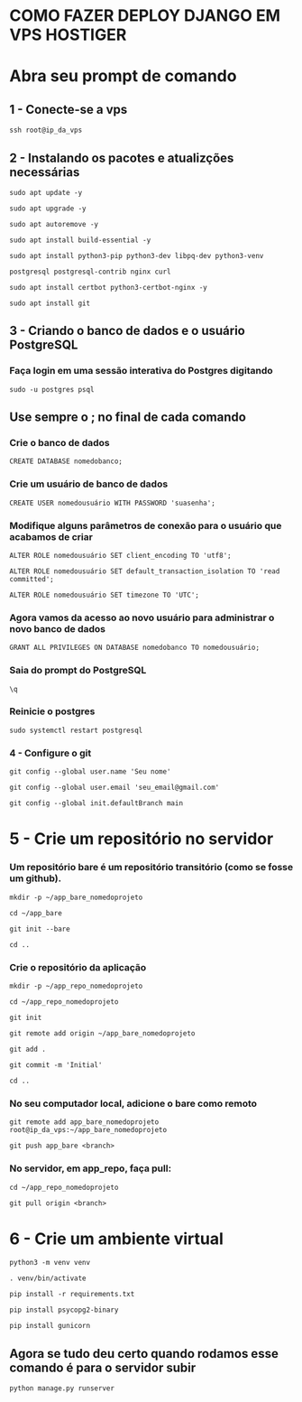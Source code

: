 # COMO FAZER DEPLOY DJANGO EM VPS HOSTIGER

# Abra seu prompt de comando

## 1 - Conecte-se a vps

```
ssh root@ip_da_vps
```

## 2 - Instalando os pacotes e atualizções necessárias

```
sudo apt update -y
```
```
sudo apt upgrade -y
```
```
sudo apt autoremove -y
```
```
sudo apt install build-essential -y
```
```
sudo apt install python3-pip python3-dev libpq-dev python3-venv
```
```
postgresql postgresql-contrib nginx curl
```
```
sudo apt install certbot python3-certbot-nginx -y
```
```
sudo apt install git
```

## 3 - Criando o banco de dados e o usuário PostgreSQL
### Faça login em uma sessão interativa do Postgres digitando

```
sudo -u postgres psql
```
## Use sempre o ; no final de cada comando
### Crie o banco de dados

```
CREATE DATABASE nomedobanco;
```
### Crie um usuário de banco de dados
```
CREATE USER nomedousuário WITH PASSWORD 'suasenha';
```
### Modifique alguns parâmetros de conexão para o usuário que acabamos de criar
```
ALTER ROLE nomedousuário SET client_encoding TO 'utf8';
```
```
ALTER ROLE nomedousuário SET default_transaction_isolation TO 'read committed';
```
```
ALTER ROLE nomedousuário SET timezone TO 'UTC';
```
### Agora vamos da acesso ao novo usuário para administrar o novo banco de dados
```
GRANT ALL PRIVILEGES ON DATABASE nomedobanco TO nomedousuário;
```
### Saia do prompt do PostgreSQL
```
\q
```
### Reinicie o postgres
```
sudo systemctl restart postgresql
```

### 4 - Configure o git

```
git config --global user.name 'Seu nome'
```
```
git config --global user.email 'seu_email@gmail.com'
```
```
git config --global init.defaultBranch main
```

# 5 - Crie um repositório no servidor 

### Um repositório bare é um repositório transitório (como se fosse um github).

```
mkdir -p ~/app_bare_nomedoprojeto
```
```
cd ~/app_bare
```
```
git init --bare
```
```
cd ..
```
### Crie o repositório da aplicação
```
mkdir -p ~/app_repo_nomedoprojeto
```
```
cd ~/app_repo_nomedoprojeto
```
```
git init
```
```
git remote add origin ~/app_bare_nomedoprojeto
```
```
git add . 
```
```
git commit -m 'Initial'
```
```
cd ..
```
### No seu computador local, adicione o bare como remoto
```
git remote add app_bare_nomedoprojeto root@ip_da_vps:~/app_bare_nomedoprojeto
```
```
git push app_bare <branch>
```
### No servidor, em app_repo, faça pull:
```
cd ~/app_repo_nomedoprojeto
```
```
git pull origin <branch>
```

# 6 - Crie um ambiente virtual

```
python3 -m venv venv
```
```
. venv/bin/activate
```
```
pip install -r requirements.txt
```
```
pip install psycopg2-binary
```
```
pip install gunicorn
```

## Agora se tudo deu certo quando rodamos esse comando é para o servidor subir
```
python manage.py runserver
```